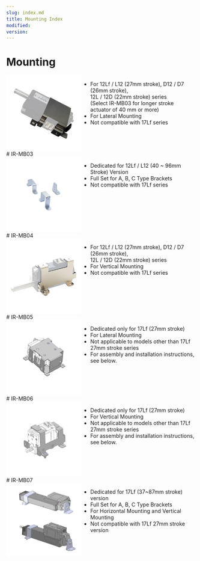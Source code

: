 ```yaml
---
slug: index.md
title: Mounting Index
modified: 
version:
---
```

# Mounting

<div style="display:flex">
	<img style="width:200px"src="./mb02.png" />
	<ul>
	<li>For 12Lf / L12 (27mm stroke), D12 / D7 (26mm stroke),  
	    <br>    12L / 12D (22mm stroke) series  
	    <br>    (Select IR-MB03 for longer stroke actuator of 40 mm or more)</li>
	<li>For Lateral Mounting </li>
	<li>Not compatible with 17Lf series </li>
	</ul>
</div>
# IR-MB03
<div style="display:flex">
	<img style="width:200px"src="./mb03.png" />
	<ul>
	<li>Dedicated for 12Lf / L12 (40 ~ 96mm Stroke) Version</li>
	<li>Full Set for A, B, C Type Brackets </li>
	<li>Not compatible with 17Lf series </li>
	</ul>
</div>
# IR-MB04
<div style="display:flex">
	<img style="width:200px"src="./mb04.png" />
	<ul>
	<li>For 12Lf / L12 (27mm stroke), D12 / D7 (26mm stroke),  
		<br>12L / 12D (22mm stroke) series</li>
	<li>For Vertical Mounting </li>
	<li>Not compatible with 17Lf series</li>
	</ul>
</div>
# IR-MB05
<div style="display:flex">
	<img style="width:200px"src="./mb05.png" />
	<ul>
	<li>Dedicated only for 17Lf (27mm stroke)</li>
	<li>For Lateral Mounting </li>
	<li>Not applicable to models other than 17Lf 27mm stroke series</li>
	<li>For assembly and installation instructions, see below.</li>
	</ul>
</div>
# IR-MB06
<div style="display:flex">
	<img style="width:200px"src="./mb06.png" />
	<ul>
	<li>Dedicated only for 17Lf (27mm stroke)</li>
	<li>For Vertical Mounting </li>
	<li>Not applicable to models other than 17Lf 27mm stroke series</li>
	<li>For assembly and installation instructions, see below.</li>
	</ul>
</div>
# IR-MB07
<div style="display:flex">
	<img style="width:200px"src="./mb07.png" />
	<ul>
	<li> Dedicated for 17Lf (37~87mm stroke) version</li>
	<li>Full Set for A, B, C Type Brackets </li>
	<li>For Horizontal Mounting and Vertical Mounting</li>
	<li>Not compatible with 17Lf 27mm stroke version</li>
	</ul>
</div>

